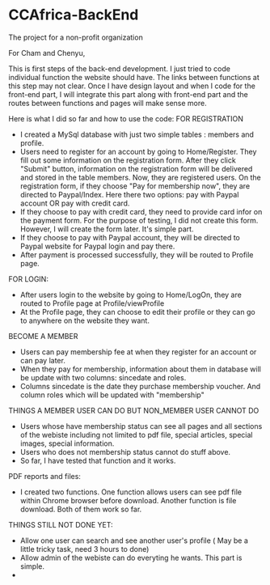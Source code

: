 # CCAfrica-BackEnd
The project for a non-profit organization

For Cham and Chenyu,

This is first steps of the back-end development. I just tried to code individual function the website should have. The links between functions at this step may not clear.
Once I have design layout and when I code for the front-end part, I will integrate this part along with front-end part and the routes between functions and pages will make sense more.

Here is what I did so far and how to use the code:
FOR REGISTRATION
- I created a MySql database with just two simple tables : members and profile.
- Users need to register for an account by going to Home/Register. They fill out some information on the registration form. After they click "Submit" button, information on the registration form will be delivered and stored in the table members. Now, they are registered users. On the registration form, if they choose "Pay for membership now", they are directed to Paypal/Index. Here there two options: pay with Paypal account OR pay with credit card. 
- If they choose to pay with credit card, they need to provide card infor on the payment form. For the purpose of testing, I did not create this form. However, I will create the form later. It's simple part. 
- If they choose to pay with Paypal account, they will be directed to Paypal website for Paypal login and pay there.
- After payment is processed successfully, they will be routed to Profile page. 

FOR LOGIN:
- After users login to the website by going to Home/LogOn, they are routed to Profile page at Profile/viewProfile
- At the Profile page, they can choose to edit their profile or they can go to anywhere on the website they want.

BECOME A MEMBER 
- Users can pay membership fee at when they register for an  account or can pay later.
- When they pay for membership, information about them in database will be update with two columns: sincedate and roles.
- Columns sincedate is the date they purchase membership voucher. And column roles which will be updated with "membership" 

THINGS A MEMBER USER CAN DO BUT NON_MEMBER USER CANNOT DO
- Users whose have membership status can see all pages and all sections of the webiste including not limited to pdf file, special articles, special images, special information. 
- Users who does not membership status cannot do stuff above. 
- So far, I have tested that function and it works. 

PDF reports and files:
- I created two functions. One function allows users can see pdf file within Chrome browser before download. Another function is file download. Both of them work so far.


THINGS STILL NOT DONE YET:
- Allow one user can search and see another user's profile ( May be a little tricky task, need 3 hours to done)
- Allow admin of the webiste can do everyting he wants. This part is simple.
- 
